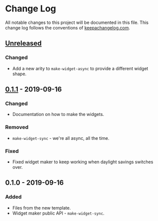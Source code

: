# Change Log
All notable changes to this project will be documented in this file. This change log follows the conventions of [keepachangelog.com](http://keepachangelog.com/).

## [Unreleased]
### Changed
- Add a new arity to `make-widget-async` to provide a different widget shape.

## [0.1.1] - 2019-09-16
### Changed
- Documentation on how to make the widgets.

### Removed
- `make-widget-sync` - we're all async, all the time.

### Fixed
- Fixed widget maker to keep working when daylight savings switches over.

## 0.1.0 - 2019-09-16
### Added
- Files from the new template.
- Widget maker public API - `make-widget-sync`.

[Unreleased]: https://github.com/your-name/clojure-primer2/compare/0.1.1...HEAD
[0.1.1]: https://github.com/your-name/clojure-primer2/compare/0.1.0...0.1.1
